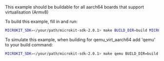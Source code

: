 This example should be buildable for all aarch64 boards that support virtualisation (Armv8)

To build this example, fill in and run:
```bash
MICROKIT_SDK=</your/path/microkit-sdk-2.0.1> make BUILD_DIR=build MICROKIT_BOARD=<board> MICROKIT_CONFIG=<debug/release/benchmark> GUEST_FILE=<file>
```

To simulate this example, when building for qemu_virt_aarch64 add 'qemu' to your build command:
```bash
MICROKIT_SDK=</your/path/microkit-sdk-2.0.1> make qemu BUILD_DIR=build MICROKIT_BOARD=<board> MICROKIT_CONFIG=<debug/release/benchmark> GUEST_FILE=<file>
```
